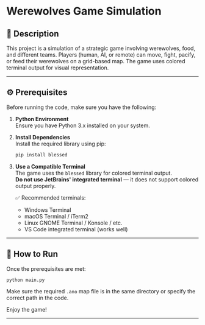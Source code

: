 
# Werewolves Game Simulation

## 🧩 Description

This project is a simulation of a strategic game involving werewolves, food, and different teams. Players (human, AI, or remote) can move, fight, pacify, or feed their werewolves on a grid-based map. The game uses colored terminal output for visual representation.

---

## ⚙️ Prerequisites

Before running the code, make sure you have the following:

1. **Python Environment**  
   Ensure you have Python 3.x installed on your system.

2. **Install Dependencies**  
   Install the required library using pip:

   ```bash
   pip install blessed
   ```

3. **Use a Compatible Terminal**  
   The game uses the `blessed` library for colored terminal output.  
   **Do not use JetBrains' integrated terminal** — it does not support colored output properly.

   ✅ Recommended terminals:
   - Windows Terminal
   - macOS Terminal / iTerm2
   - Linux GNOME Terminal / Konsole / etc.
   - VS Code integrated terminal (works well)

---

## 🚀 How to Run

Once the prerequisites are met:

```bash
python main.py
```

Make sure the required `.ano` map file is in the same directory or specify the correct path in the code.

Enjoy the game!

---

